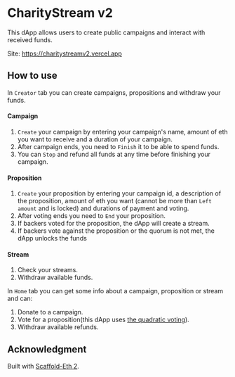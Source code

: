 # CharityStream v2

This dApp allows users to create public campaigns and interact with received funds.

Site: https://charitystreamv2.vercel.app

## How to use 

In `Creator` tab you can create campaigns, propositions and withdraw your funds.

#### Campaign

 1. `Create` your campaign by entering your campaign's name, amount of eth you want to receive and a duration of your campaign.
 2. After campaign ends, you need to `Finish` it to be able to spend funds.
 3. You can `Stop` and refund all funds at any time before finishing your campaign.

#### Proposition
 
  1. `Create` your proposition by entering your campaign id, a description of the proposition, amount of eth you want (cannot be more than `Left amount` and is locked)
  and durations of payment and voting.
  2. After voting ends you need to `End` your proposition.
  3. If backers voted for the proposition, the dApp will create a stream.
  4. If backers vote against the proposition or the quorum is not met, the dApp unlocks the funds

#### Stream

  1. Check your streams.
  2. Withdraw available funds.

In `Home` tab you can get some info about a campaign, proposition or stream and can:

  1. Donate to a campaign.
  2. Vote for a proposition(this dApp uses [the quadratic voting](https://en.wikipedia.org/wiki/Quadratic_voting)).
  3. Withdraw available refunds.

## Acknowledgment 

Built with [Scaffold-Eth 2](https://github.com/scaffold-eth/scaffold-eth-2).





